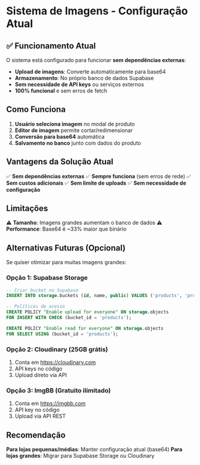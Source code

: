 # Sistema de Imagens - Configuração Atual

## ✅ Funcionamento Atual

O sistema está configurado para funcionar **sem dependências externas**:

- **Upload de imagens**: Converte automaticamente para base64
- **Armazenamento**: No próprio banco de dados Supabase
- **Sem necessidade de API keys** ou serviços externos
- **100% funcional** e sem erros de fetch

## Como Funciona

1. **Usuário seleciona imagem** no modal de produto
2. **Editor de imagem** permite cortar/redimensionar
3. **Conversão para base64** automática
4. **Salvamento no banco** junto com dados do produto

## Vantagens da Solução Atual

✅ **Sem dependências externas**
✅ **Sempre funciona** (sem erros de rede)
✅ **Sem custos adicionais**
✅ **Sem limite de uploads**
✅ **Sem necessidade de configuração**

## Limitações

⚠️ **Tamanho**: Imagens grandes aumentam o banco de dados
⚠️ **Performance**: Base64 é ~33% maior que binário

## Alternativas Futuras (Opcional)

Se quiser otimizar para muitas imagens grandes:

### Opção 1: Supabase Storage
```sql
-- Criar bucket no Supabase
INSERT INTO storage.buckets (id, name, public) VALUES ('products', 'products', true);

-- Políticas de acesso
CREATE POLICY "Enable upload for everyone" ON storage.objects
FOR INSERT WITH CHECK (bucket_id = 'products');

CREATE POLICY "Enable read for everyone" ON storage.objects
FOR SELECT USING (bucket_id = 'products');
```

### Opção 2: Cloudinary (25GB grátis)
1. Conta em https://cloudinary.com
2. API keys no código
3. Upload direto via API

### Opção 3: ImgBB (Gratuito ilimitado)
1. Conta em https://imgbb.com
2. API key no código
3. Upload via API REST

## Recomendação

**Para lojas pequenas/médias**: Manter configuração atual (base64)
**Para lojas grandes**: Migrar para Supabase Storage ou Cloudinary
